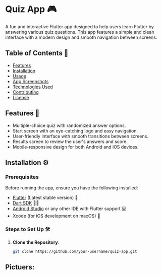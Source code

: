 # Quiz App 🎮

A fun and interactive Flutter app designed to help users learn Flutter by answering various quiz questions. This app features a simple and clean interface with a modern design and smooth navigation between screens.

## Table of Contents 📑
- [Features](#features)
- [Installation](#installation)
- [Usage](#usage)
- [App Screenshots](#app-screenshots)
- [Technologies Used](#technologies-used)
- [Contributing](#contributing)
- [License](#license)

## Features 🌟
- Multiple-choice quiz with randomized answer options.
- Start screen with an eye-catching logo and easy navigation.
- User-friendly interface with smooth transitions between screens.
- Results screen to review the user's answers and score.
- Mobile-responsive design for both Android and iOS devices.
  
## Installation ⚙️

### Prerequisites
Before running the app, ensure you have the following installed:
- [Flutter](https://flutter.dev/docs/get-started/install) (Latest stable version) 🦋
- [Dart SDK](https://dart.dev/get-dart) 🧑‍💻
- [Android Studio](https://developer.android.com/studio) or any other IDE with Flutter support 💻
- Xcode (for iOS development on macOS) 🍏

### Steps to Set Up 🛠️

1. **Clone the Repository**:
   ```bash
   git clone https://github.com/your-username/quiz-app.git
## Pictuers:



